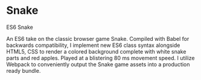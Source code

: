 # Snake
ES6 Snake

An ES6 take on the classic browser game Snake. Compiled with Babel for backwards compatibility, I implement new ES6 class syntax alongside HTML5, CSS to render a colored background complete with white snake parts and red apples. Played at a blistering 80 ms movement speed. I utilize Webpack to conveniently output the Snake game assets into a production ready bundle.
